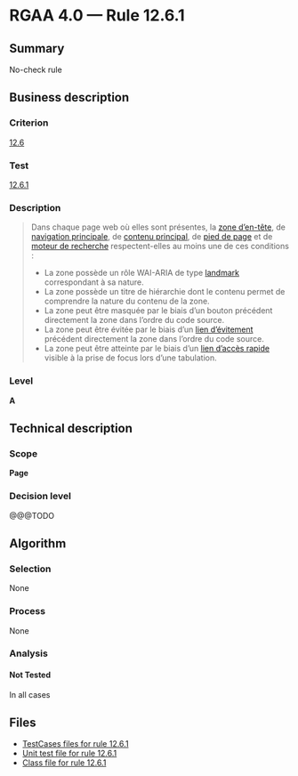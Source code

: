 # RGAA 4.0 — Rule 12.6.1

## Summary

No-check rule

## Business description

### Criterion

[12.6](https://www.numerique.gouv.fr/publications/rgaa-accessibilite/methode/criteres/#crit-12-6)

### Test

[12.6.1](https://www.numerique.gouv.fr/publications/rgaa-accessibilite/methode/criteres/#test-12-6-1)

### Description

> Dans chaque page web où elles sont présentes, la [zone d’en-tête](https://www.numerique.gouv.fr/publications/rgaa-accessibilite/methode/glossaire/#zone-d-en-tete), de [navigation principale](https://www.numerique.gouv.fr/publications/rgaa-accessibilite/methode/glossaire/#menu-et-barre-de-navigation), de [contenu principal](https://www.numerique.gouv.fr/publications/rgaa-accessibilite/methode/glossaire/#zone-de-contenu-principal), de [pied de page](https://www.numerique.gouv.fr/publications/rgaa-accessibilite/methode/glossaire/#zone-de-pied-de-page) et de [moteur de recherche](https://www.numerique.gouv.fr/publications/rgaa-accessibilite/methode/glossaire/#moteur-de-recherche-interne-a-un-site-web) respectent-elles au moins une de ces conditions :
> 
> * La zone possède un rôle WAI-ARIA de type [landmark](https://www.numerique.gouv.fr/publications/rgaa-accessibilite/methode/glossaire/#landmarks) correspondant à sa nature.
> * La zone possède un titre de hiérarchie dont le contenu permet de comprendre la nature du contenu de la zone.
> * La zone peut être masquée par le biais d’un bouton précédent directement la zone dans l’ordre du code source.
> * La zone peut être évitée par le biais d’un [lien d’évitement](https://www.numerique.gouv.fr/publications/rgaa-accessibilite/methode/glossaire/#liens-d-evitement-ou-d-acces-rapide) précédent directement la zone dans l’ordre du code source.
> * La zone peut être atteinte par le biais d’un [lien d’accès rapide](https://www.numerique.gouv.fr/publications/rgaa-accessibilite/methode/glossaire/#liens-d-evitement-ou-d-acces-rapide) visible à la prise de focus lors d’une tabulation.

### Level

**A**


## Technical description

### Scope

**Page**

### Decision level

@@@TODO


## Algorithm

### Selection

None

### Process

None

### Analysis

#### Not Tested

In all cases


## Files

- [TestCases files for rule 12.6.1](https://gitlab.com/asqatasun/Asqatasun/-/tree/v5/rules/rules-rgaa4.0/src/test/resources/testcases/rgaa40/Rgaa40Rule120601/)
- [Unit test file for rule 12.6.1](https://gitlab.com/asqatasun/Asqatasun/-/blob/v5/rules/rules-rgaa4.0/src/test/java/org/asqatasun/rules/rgaa40/Rgaa40Rule120601Test.java)
- [Class file for rule 12.6.1](https://gitlab.com/asqatasun/Asqatasun/-/blob/v5/rules/rules-rgaa4.0/src/main/java/org/asqatasun/rules/rgaa40/Rgaa40Rule120601.java)


